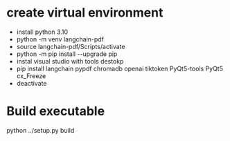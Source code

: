 # create virtual environment
- install python 3.10
- python -m venv langchain-pdf
- source langchain-pdf/Scripts/activate
- python -m pip install --upgrade pip
- instal visual studio with tools destokp
- pip install langchain pypdf chromadb openai tiktoken PyQt5-tools PyQt5 cx_Freeze
- deactivate
# Build executable
python ../setup.py build